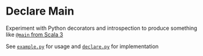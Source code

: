 # Declare Main

Experiment with Python decorators and introspection to produce something like [`@main` from Scala 3](https://docs.scala-lang.org/scala3/reference/experimental/main-annotation.html)

See [`example.py`](./example.py) for usage and [`declare.py`](./declare.py) for implementation
